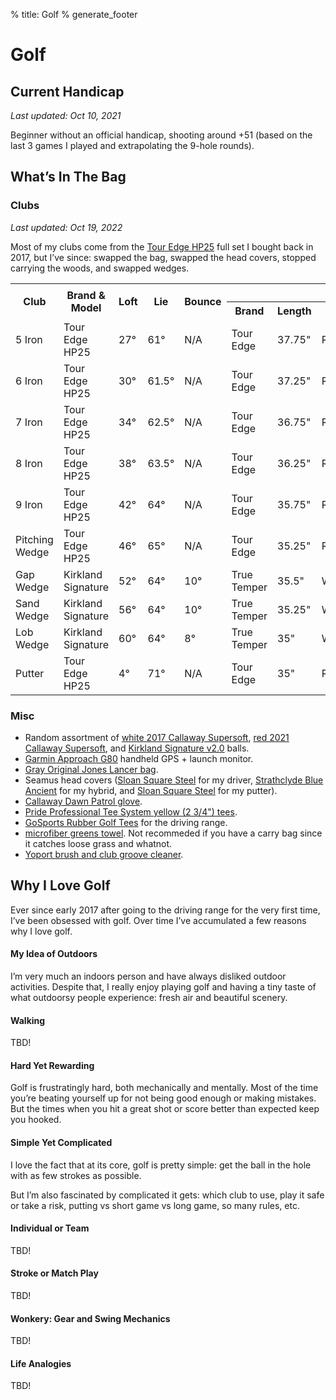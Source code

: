 % title: Golf
% generate_footer

# Golf

## Current Handicap

_Last updated: Oct 10, 2021_

Beginner without an official handicap, shooting around +51 (based on the last 3 games I played and extrapolating the 9-hole rounds).

## What’s In The Bag

### Clubs

_Last updated: Oct 19, 2022_

Most of my clubs come from the [Tour Edge HP25](https://www.touredge.com/hp25mensfullset) full set I bought back in 2017, but I’ve since: swapped the bag, swapped the head covers, stopped carrying the woods, and swapped wedges.

<div class="table-container">
    <table>
        <tr>
            <th rowspan="2">Club</th>
            <th rowspan="2">Brand & Model</th>
            <th rowspan="2">Loft</th>
            <th rowspan="2">Lie</th>
            <th rowspan="2">Bounce</th>
            <th colspan="5">Shaft</th>
        </tr>
        <tr>
            <th>Brand</th>
            <th>Length</th>
            <th>Flex</th>
            <th>Weight</th>
            <th>Material</th>
        </tr>
        <tr>
            <td>5 Iron</td>
            <td>Tour Edge HP25</td>
            <td>27°</td>
            <td>61°</td>
            <td>N/A</td>
            <td>Tour Edge</td>
            <td>37.75"</td>
            <td>R/S</td>
            <td>110g</td>
            <td>Steel</td>
        </tr>
        <tr>
            <td>6 Iron</td>
            <td>Tour Edge HP25</td>
            <td>30°</td>
            <td>61.5°</td>
            <td>N/A</td>
            <td>Tour Edge</td>
            <td>37.25"</td>
            <td>R/S</td>
            <td>110g</td>
            <td>Steel</td>
        </tr>
        <tr>
            <td>7 Iron</td>
            <td>Tour Edge HP25</td>
            <td>34°</td>
            <td>62.5°</td>
            <td>N/A</td>
            <td>Tour Edge</td>
            <td>36.75"</td>
            <td>R/S</td>
            <td>110g</td>
            <td>Steel</td>
        </tr>
        <tr>
            <td>8 Iron</td>
            <td>Tour Edge HP25</td>
            <td>38°</td>
            <td>63.5°</td>
            <td>N/A</td>
            <td>Tour Edge</td>
            <td>36.25"</td>
            <td>R/S</td>
            <td>110g</td>
            <td>Steel</td>
        </tr>
        <tr>
            <td>9 Iron</td>
            <td>Tour Edge HP25</td>
            <td>42°</td>
            <td>64°</td>
            <td>N/A</td>
            <td>Tour Edge</td>
            <td>35.75"</td>
            <td>R/S</td>
            <td>110g</td>
            <td>Steel</td>
        </tr>
        <tr>
            <td>Pitching Wedge</td>
            <td>Tour Edge HP25</td>
            <td>46°</td>
            <td>65°</td>
            <td>N/A</td>
            <td>Tour Edge</td>
            <td>35.25"</td>
            <td>R/S</td>
            <td>110g</td>
            <td>Steel</td>
        </tr>
        <tr>
            <td>Gap Wedge</td>
            <td>Kirkland Signature</td>
            <td>52°</td>
            <td>64°</td>
            <td>10°</td>
            <td>True Temper</td>
            <td>35.5"</td>
            <td>Wedge</td>
            <td>?</td>
            <td>Steel</td>
        </tr>
        <tr>
            <td>Sand Wedge</td>
            <td>Kirkland Signature</td>
            <td>56°</td>
            <td>64°</td>
            <td>10°</td>
            <td>True Temper</td>
            <td>35.25"</td>
            <td>Wedge</td>
            <td>?</td>
            <td>Steel</td>
        </tr>
        <tr>
            <td>Lob Wedge</td>
            <td>Kirkland Signature</td>
            <td>60°</td>
            <td>64°</td>
            <td>8°</td>
            <td>True Temper</td>
            <td>35"</td>
            <td>Wedge</td>
            <td>?</td>
            <td>Steel</td>
        </tr>
        <tr>
            <td>Putter</td>
            <td>Tour Edge HP25</td>
            <td>4°</td>
            <td>71°</td>
            <td>N/A</td>
            <td>Tour Edge</td>
            <td>35"</td>
            <td>R/S</td>
            <td>110g</td>
            <td>Steel</td>
        </tr>
    </table>
</div>

### Misc

* Random assortment of [white 2017 Callaway Supersoft](https://www.amazon.com/gp/product/B01MZ0POPN), [red 2021 Callaway Supersoft](https://www.amazon.com/gp/product/B08TDWG62C), and [Kirkland Signature v2.0](https://www.costco.com/kirkland-signature-3-piece-v2.0-urethane-cover-golf-ball%2c-2-dozen.product.100695987.html) balls.
* [Garmin Approach G80](https://buy.garmin.com/en-US/US/p/597253) handheld GPS + launch monitor.
* [Gray Original Jones Lancer bag](https://www.jonessportsco.com/collections/carry-bags/products/original-jones-lancer?variant=31624055128117).
* Seamus head covers ([Sloan Square Steel](https://www.seamusgolf.com/products/sloan-square-steel) for my driver, [Strathclyde Blue Ancient](https://www.seamusgolf.com/products/strathclyde-blue-ancient?variant=565505329) for my hybrid, and [Sloan Square Steel](https://www.seamusgolf.com/products/sloan-square-steel-magnet-putter-cover) for my putter).
* [Callaway Dawn Patrol glove](https://www.amazon.com/gp/product/B00G9R2Z10).
* [Pride Professional Tee System yellow (2 3/4") tees](https://www.amazon.com/gp/product/B01DYHTOQQ).
* [GoSports Rubber Golf Tees](https://www.amazon.com/gp/product/B08BX8G1Y8) for the driving range.
* [microfiber greens towel](https://www.amazon.com/gp/product/B008SCGR0E). Not recommeded if you have a carry bag since it catches loose grass and whatnot.
* [Yoport brush and club groove cleaner](https://www.amazon.com/gp/product/B072LVWPWC).

## Why I Love Golf

Ever since early 2017 after going to the driving range for the very first time, I’ve been obsessed with golf. Over time I’ve accumulated a few reasons why I love golf.

#### My Idea of Outdoors

I’m very much an indoors person and have always disliked outdoor activities. Despite that, I really enjoy playing golf and having a tiny taste of what outdoorsy people experience: fresh air and beautiful scenery.

#### Walking

TBD!

#### Hard Yet Rewarding

Golf is frustratingly hard, both mechanically and mentally. Most of the time you’re beating yourself up for not being good enough or making mistakes. But the times when you hit a great shot or score better than expected keep you hooked.

#### Simple Yet Complicated

I love the fact that at its core, golf is pretty simple: get the ball in the hole with as few strokes as possible.

But I’m also fascinated by complicated it gets: which club to use, play it safe or take a risk, putting vs short game vs long game, so many rules, etc.

#### Individual or Team

TBD!

#### Stroke or Match Play

TBD!

#### Wonkery: Gear and Swing Mechanics

TBD!

#### Life Analogies

TBD!
